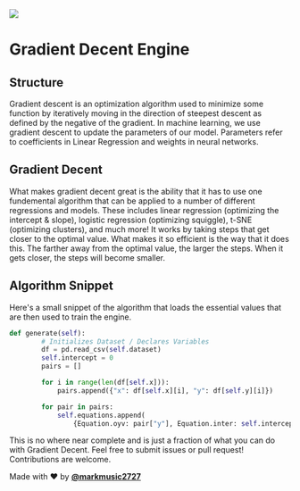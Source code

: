 <img src="https://i.ibb.co/zS1g2ww/header.png" />

# Gradient Decent Engine

## Structure

Gradient descent is an optimization algorithm used to minimize some function by iteratively moving in the direction of steepest descent as defined by the negative of the gradient. In machine learning, we use gradient descent to update the parameters of our model. Parameters refer to coefficients in Linear Regression and weights in neural networks.

## Gradient Decent

What makes gradient decent great is the ability that it has to use one fundemental algorithm that can be applied to a number of different regressions and models. These includes linear regression (optimizing the intercept & slope), logistic regression (optimizing squiggle), t-SNE (optimizing clusters), and much more! It works by taking steps that get closer to the optimal value. What makes it so efficient is the way that it does this. The farther away from the optimal value, the larger the steps. When it gets closer, the steps will become smaller.

## Algorithm Snippet

Here's a small snippet of the algorithm that loads the essential values that are then used to train the engine.

```py
def generate(self):
        # Initializes Dataset / Declares Variables
        df = pd.read_csv(self.dataset)
        self.intercept = 0
        pairs = []

        for i in range(len(df[self.x])):
            pairs.append({"x": df[self.x][i], "y": df[self.y][i]})

        for pair in pairs:
            self.equations.append(
                {Equation.oyv: pair["y"], Equation.inter: self.intercept, Equation.sl: self.slope, Equation.x: pair["x"]})
```

This is no where near complete and is just a fraction of what you can do with Gradient Decent. Feel free to submit issues or pull request! Contributions are welcome.

Made with ❤️ by __[@markmusic2727](https://twitter.com/MarkMusic2727)__



